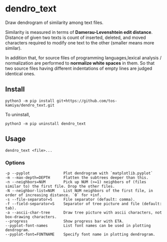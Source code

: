 # dendro_text

Draw dendrogram of similarity among text files.

Similarity is measured in terms of **Damerau-Levenshtein edit distance**.
Distance of given two texts is count of inserted, deleted, and moved characters
required to modify one text to the other (smaller means more similar).

In addition that, for source files of programming languages,lexical analysis / 
normalization are performed to **normalize white spaces** in them.
So that two source files having different indentations of empty lines are 
judged identical ones.
 
## Install

```
python3 -m pip install git+https://github.com/tos-kamiya/dendro_text.git
```

To uninstall,

```
python3 -m pip uninstall dendro_text
```

## Usage

```
dendro_text <file>...
```

### Options

```
-p --pyplot               Plot dendrogram with `matplotlib.pyplot`
-m --max-depth=DEPTH      Flatten the subtrees deeper than this.
-n --neighbors=NUM        Pick up NUM (>=1) neighbors of (files similar to) the first file. Drop the other files.
-N --neighbor-list=NUM    List NUM neighbors of the first file, in order of increasing distance. `0` for +inf.
-s --file-separator=S     File separator (default: comma).
-f --field-separator=S    Separator of tree picture and file (default: tab).
-a --ascii-char-tree      Draw tree picture with ascii characters, not box-drawing characters.
--progress                Show progress bar with ETA.
--pyplot-font-names       List font names can be used in plotting dendrogram.
--pyplot-font=FONTNAME    Specify font name in plotting dendrogram.
```

